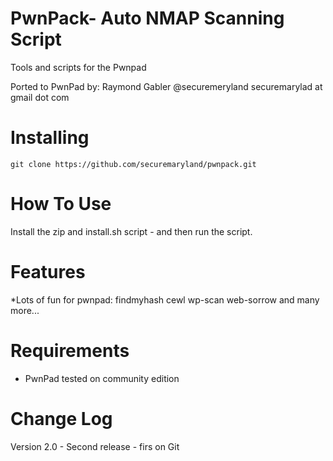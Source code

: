 PwnPack- Auto NMAP Scanning Script
============================================

Tools and scripts for the Pwnpad



Ported to PwnPad by: Raymond Gabler @securemeryland securemarylad at gmail dot com



Installing  
=======================
    git clone https://github.com/securemaryland/pwnpack.git


How To Use	
=======================
   Install the zip and install.sh script - and then run the script.

Features	
=======================

*Lots of fun for pwnpad:
findmyhash
cewl
wp-scan
web-sorrow 
and many more...





Requirements   
=======================
* PwnPad tested on community edition



Change Log
=======================

Version 2.0 - Second release - firs on Git

